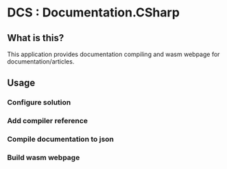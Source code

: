 # DCS : Documentation.CSharp

## What is this?

This application provides documentation compiling and wasm webpage for documentation/articles.

## Usage

### Configure solution

### Add compiler reference

### Compile documentation to json

### Build wasm webpage
